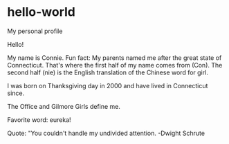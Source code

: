 # hello-world
My personal profile

Hello!

My name is Connie.
Fun fact: My parents named me after the great state of Connecticut. That's where the first half of my name comes from (Con).
The second half (nie) is the English translation of the Chinese word for girl.

I was born on Thanksgiving day in 2000 and have lived in Connecticut since.

The Office and Gilmore Girls define me.

Favorite word: eureka!

Quote: "You couldn't handle my undivided attention.  -Dwight Schrute


